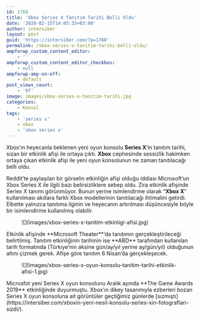```yaml
---
id: 1768
title: 'Xbox Series X Tanıtım Tarihi Belli Oldu'
date: '2020-02-15T14:05:35+03:00'
author: intersiber
layout: post
guid: 'https://intersiber.com/?p=1768'
permalink: /xbox-series-x-tanitim-tarihi-belli-oldu/
ampforwp_custom_content_editor:
    - ''
ampforwp_custom_content_editor_checkbox:
    - null
ampforwp-amp-on-off:
    - default
post_views_count:
    - '97'
image: images/xbox-series-x-tanitim-tarihi.jpg
categories:
    - Konsol
tags:
    - 'series x'
    - xbox
    - 'xbox series x'
---
```


Xbox’ın heyecanla beklenen yeni oyun konsolu **Series X**‘in tanıtım tarihi, sızan bir etkinlik afişi ile ortaya çıktı. **Xbox** cephesinde sessizlik hakimken ortaya çıkan etkinlik afişi ile yeni oyun konsolunun ne zaman tanıtılacağı belli oldu.

Reddit’te paylaşılan bir görselin etkinliğin afişi olduğu iddiası Microsoft’un Xbox Series X ile ilgili bazı belirsizliklere sebep oldu. Zira etkinlik afişinde Seriex X tanımı görünmüyor. Bunun yerine isimlendirme olarak “**Xbox X**” kullanılması akıllara farklı Xbox modellerinin tanıtılacağı ihtimalini getirdi. Elbette yalnızca tanıtıma ilginin ve heyecanın artırılması düşüncesiyle böyle bir isimlendirme kullanılmış olabilir.

<figure class="wp-block-image size-large">![](images/xbox-series-x-tanitim-etkinligi-afisi.jpg)</figure>Etkinlik afişinde **Microsoft Theater**‘da tanıtımın gerçekleştirileceği belirtilmiş. Tanıtım etkinliğinin tarihinin ise **ABD** tarafından kullanılan tarih formatında (Türkiye’nin aksine gün/ay/yıl yerine ay/gün/yıl) olduğunun altını çizmek gerek. Afişe göre tanıtım 6 Nisan’da gerçekleşecek.

<figure class="wp-block-image size-large">![](images/xbox-series-x-oyun-konsolu-tanitim-tarihi-etkinlik-afisi-1.jpg)</figure>Microsfot yeni Seriex X oyun konsolunu Aralık ayında **The Game Awards 2019** etkinliğinde duyurmuştu. Xbox’ın dikey tasarımıyla ezberleri bozan Series X oyun konsoluna ait görüntüler geçtiğimiz günlerde [sızmıştı](https://intersiber.com/xboxin-yeni-nesil-konsolu-series-xin-fotograflari-sizdi/).
